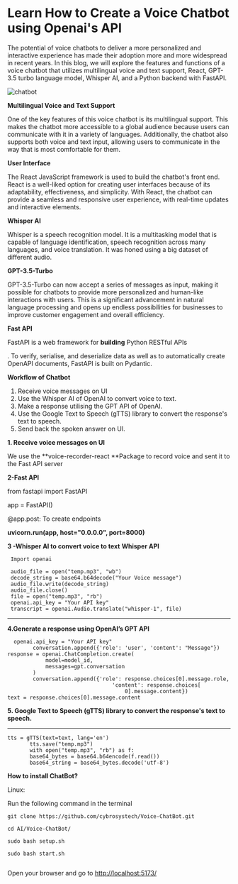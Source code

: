  
<!-- Output copied to clipboard! -->

<!-----

Yay, no errors, warnings, or alerts!

Conversion time: 0.547 seconds.


Using this Markdown file:

1. Paste this output into your source file.
2. See the notes and action items below regarding this conversion run.
3. Check the rendered output (headings, lists, code blocks, tables) for proper
   formatting and use a linkchecker before you publish this page.

Conversion notes:

* Docs to Markdown version 1.0β34
* Thu Apr 06 2023 21:12:22 GMT-0700 (PDT)
* Source doc: Learn How to Create a Voice Chatbot using Openai's API
* Tables are currently converted to HTML tables.
----->


# Learn How to Create a Voice Chatbot using Openai's API

The potential of voice chatbots to deliver a more personalized and interactive experience has made their adoption more and more widespread in recent years. In this blog, we will explore the features and functions of a voice chatbot that utilizes multilingual voice and text support, React, GPT-3.5 turbo language model, Whisper AI, and a Python backend with FastAPI.

![chatbot](https://user-images.githubusercontent.com/129945593/230543732-6905365f-f093-4fe8-a6d4-466f3f81ab8b.png)


**Multilingual Voice and Text Support**

One of the key features of this voice chatbot is its multilingual support. This makes the chatbot more accessible to a global audience because users can communicate with it in a variety of languages. Additionally, the chatbot also supports both voice and text input, allowing users to communicate in the way that is most comfortable for them.

**User Interface**

The React JavaScript framework is used to build the chatbot's front end. React is a well-liked option for creating user interfaces because of its adaptability, effectiveness, and simplicity. With React, the chatbot can provide a seamless and responsive user experience, with real-time updates and interactive elements.

**Whisper AI**

Whisper is a speech recognition model. It is a multitasking model that is capable of language identification, speech recognition across many languages, and voice translation. It was honed using a big dataset of different audio.

**GPT-3.5-Turbo**

GPT-3.5-Turbo can now accept a series of messages as input, making it possible for chatbots to provide more personalized and human-like interactions with users. This is a significant advancement in natural language processing and opens up endless possibilities for businesses to improve customer engagement and overall efficiency.

**Fast API**

FastAPI is a web framework for **building** Python RESTful APIs

. To verify, serialise, and deserialize data as well as to automatically create OpenAPI documents, FastAPI is built on Pydantic.

**Workflow of Chatbot**



1.  Receive voice messages on UI
2. Use the Whisper AI of OpenAI to convert voice to text.
3. Make a response utilising the GPT API of OpenAI.
4. Use the Google Text to Speech (gTTS) library to convert the response's text to speech.
5. Send back the spoken answer on UI.

**1. Receive voice messages on UI**

We use the **voice-recorder-react **Package to record voice and sent it to the Fast API server

**2-Fast API**

from fastapi import FastAPI

app = FastAPI()

@app.post: To create endpoints

**uvicorn.run(app, host="0.0.0.0", port=8000)**

**3 -Whisper AI to convert voice to text**
**Whisper API**

        


```
 Import openai

 audio_file = open("temp.mp3", "wb")
 decode_string = base64.b64decode("Your Voice message")
 audio_file.write(decode_string)
 audio_file.close()
 file = open("temp.mp3", "rb")
 openai.api_key = "Your API key"
 transcript = openai.Audio.translate("whisper-1", file)
```


** **

**4.Generate a response using OpenAI’s GPT API**

      


```
  openai.api_key = "Your API key"
        conversation.append({'role': 'user', 'content': "Message"})
response = openai.ChatCompletion.create(
            model=model_id,
            messages=gpt.conversation
        )
        conversation.append({'role': response.choices[0].message.role,
                                 'content': response.choices[
                                     0].message.content})
text = response.choices[0].message.content
```


**5. Google Text to Speech (gTTS) library to convert the response's text to speech.**

**      **


```
tts = gTTS(text=text, lang='en')
       tts.save("temp.mp3")
       with open("temp.mp3", "rb") as f:
       base64_bytes = base64.b64encode(f.read())
       base64_string = base64_bytes.decode('utf-8')
```


**How to install ChatBot?**

Linux:

Run the following command in the terminal


```
git clone https://github.com/cybrosystech/Voice-ChatBot.git

cd AI/Voice-ChatBot/

sudo bash setup.sh

sudo bash start.sh


```


Open your browser and go to [http://localhost:5173/](http://localhost:5173/) 

